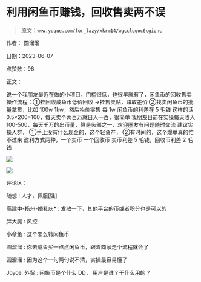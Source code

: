# 利用闲鱼币赚钱，回收售卖两不误

> 原文：[`www.yuque.com/for_lazy/xkrm14/wgcclqqoc6cgiqnc`](https://www.yuque.com/for_lazy/xkrm14/wgcclqqoc6cgiqnc)

作者： 圆溜溜

日期：2023-06-07

点赞数：98

正文：

说一个我朋友最近在做的小项目，门槛很低，也很早就有了，闲鱼币的回收售卖 操作流程：①挂回收咸鱼币低价回收 →挂售卖贴，赚取差价 ②找卖闲鱼币的批量拿货，比如 100w 1kw，然后抬价零售 每 1w 闲鱼币的利差在 5 毛钱 这样的话 0.5×200=100，每天卖个两百万就日入一百，很简单 我朋友目前在实操每天收入 100-500，每天千万的出币量，算是头部之一，欢迎圈友有问题随时交流 建议实操人群， ①手上没有什么现金的，这个轻资产， ②有时间的，这个爆单真的忙不过来 盈利方式两种，一个卖币 一个回收币 卖币利差 5 毛钱，回收币利差 2 毛钱

![](img/ad0de47df8734057d163c7e4063a1119.png)

![](img/c6957d1f2303ef1a8d76b9cc5f7aed48.png)

评论区：

随想 : 人才，佩服[强]

高建中-扬州-婚礼庆* : 发散一下，其他平台的币或者积分也是可以的

胖大魔 : 风控

小章鱼 : 这个怎么转闲鱼币

圆溜溜 : 你去咸鱼买一点点闲鱼币，跟着商家走个流程就会了

圆溜溜 : 因为这个一句两句说不清，实操最容易懂了

Joyce. 外贸 : 闲鱼币是个什么 DD， 用户是谁？干什么用的？



